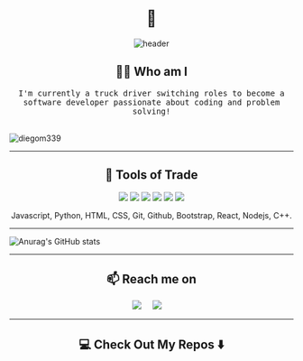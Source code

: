 <h1 align="center"> 👋 </h1>
<div align="center">
  <img src="https://www.veed.io/view/fa05a78d-e08f-4ee0-b77f-d819a178f095?panel=share" alt="header"/>
</div>


<h2 align="center"> 👨‍💻 Who am I </h2>
<p align="center">
  <samp> I'm currently a truck driver switching roles to become a software developer passionate about coding and problem solving!
  </samp>
  <br> <br>
  <p align="left"> <img src="https://komarev.com/ghpvc/?username=diegom339&label=Profile%20views&color=0e75b6&style=flat" alt="diegom339" /> </p>

</p>

<hr>

<h2 align="center"> 🔭 Tools of Trade</h2>
<p align="center">
  <img src="https://img.shields.io/badge/javascript-%23323330.svg?style=for-the-badge&logo=javascript&logoColor=%23F7DF1E" />
  <img src="https://img.shields.io/badge/html5-%23E34F26.svg?style=for-the-badge&logo=html5&logoColor=white"/> 
  <img src="https://img.shields.io/badge/react%20-%2300D9FF.svg?&style=for-the-badge&logo=react&logoColor=white" /> 
  <img src="https://img.shields.io/badge/node.js-6DA55F?style=for-the-badge&logo=node.js&logoColor=white" />
  <img src="https://img.shields.io/badge/python-3670A0?style=for-the-badge&logo=python&logoColor=ffdd54" />
  <img src="https://img.shields.io/badge/bootstrap-%238511FA.svg?style=for-the-badge&logo=bootstrap&logoColor=white" />
  
</p>
<p align="center">Javascript, Python, HTML, CSS, Git, Github, Bootstrap, React, Nodejs, C++.</p>

<hr>

![Anurag's GitHub stats](https://github-readme-stats.vercel.app/api?username=anuraghazra&show_icons=true&theme=radical)

<hr>

<h2  align="center">📫 Reach me on</h2>
<p align="center">
  <a target="_blank"href="linkedin.com/in/diego-martinez-6642b1120"><img src="https://img.shields.io/badge/linkedin-%230077B5.svg?&style=for-the-badge&logo=linkedin&logoColor=white" /></a>&nbsp;&nbsp;&nbsp;&nbsp;
  <a href="mailto:diegom339@gmail.com?subject=Hello%20Ileri,%20From%20Github"><img src="https://img.shields.io/badge/gmail-%23D14836.svg?&style=for-the-badge&logo=gmail&logoColor=white" /></a>&nbsp;&nbsp;&nbsp;&nbsp;
</p>

<hr>

<h2  align="center">💻 Check Out My Repos ⬇️ </h2>
